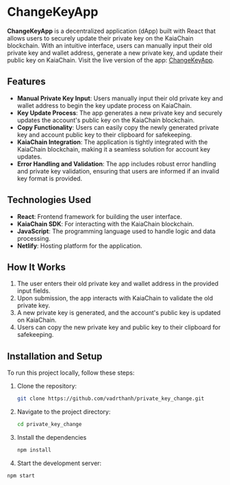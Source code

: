 # ChangeKeyApp

**ChangeKeyApp** is a decentralized application (dApp) built with React that allows users to securely update their private key on the KaiaChain blockchain. With an intuitive interface, users can manually input their old private key and wallet address, generate a new private key, and update their public key on KaiaChain.
Visit the live version of the app: [ChangeKeyApp](https://changekaiakey.netlify.app/).

## Features

- **Manual Private Key Input**: Users manually input their old private key and wallet address to begin the key update process on KaiaChain.
- **Key Update Process**: The app generates a new private key and securely updates the account's public key on the KaiaChain blockchain.
- **Copy Functionality**: Users can easily copy the newly generated private key and account public key to their clipboard for safekeeping.
- **KaiaChain Integration**: The application is tightly integrated with the KaiaChain blockchain, making it a seamless solution for account key updates.
- **Error Handling and Validation**: The app includes robust error handling and private key validation, ensuring that users are informed if an invalid key format is provided.

## Technologies Used

- **React**: Frontend framework for building the user interface.
- **KaiaChain SDK**: For interacting with the KaiaChain blockchain.
- **JavaScript**: The programming language used to handle logic and data processing.
- **Netlify**: Hosting platform for the application.

## How It Works

1. The user enters their old private key and wallet address in the provided input fields.
2. Upon submission, the app interacts with KaiaChain to validate the old private key.
3. A new private key is generated, and the account's public key is updated on KaiaChain.
4. Users can copy the new private key and public key to their clipboard for safekeeping.

## Installation and Setup

To run this project locally, follow these steps:

1. Clone the repository:
   ```bash
   git clone https://github.com/vadrthanh/private_key_change.git
2. Navigate to the project directory:
    ```bash
    cd private_key_change
3. Install the dependencies
   ```bash
   npm install
4. Start the development server:
  ```bash
  npm start



